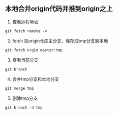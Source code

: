 




## 本地合并origin代码并推到origin之上

1. 查看远程地址

`git fetch remote -v`

2. fetch 拉origin仓库主分支，保存成tmp分支到本地

`git fetch orgin master:tmp`

3. 查看当前分支

`git branch`

4. 合并tmp分支和本地分支

`git merge tmp`

5. 删除tmp分支

`git branch -d tmp`


